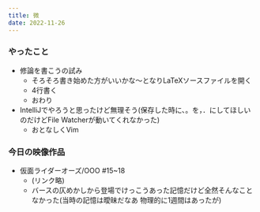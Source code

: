```yaml
---
title: 微
date: 2022-11-26
---
```


### やったこと
+ 修論を書こうの試み
  + そろそろ書き始めた方がいいかな～となりLaTeXソースファイルを開く
  + 4行書く
  + おわり
+ IntelliJでやろうと思ったけど無理そう(保存した時に、。を，．にしてほしいのだけどFile Watcherが動いてくれなかった)
  + おとなしくVim

### 今日の映像作品
+ 仮面ライダーオーズ/OOO #15~18
  + (リンク略)
  + バースの仄めかしから登場でけっこうあった記憶だけど全然そんなことなかった(当時の記憶は曖昧だなあ 物理的に1週間はあったが)
